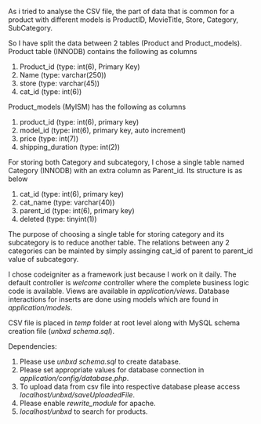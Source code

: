 As i tried to analyse the CSV file, the part of data that is common for a product with different models is 
ProductID, MovieTitle, Store, Category, SubCategory.

So I have split the data between 2 tables (Product and Product_models).
Product table (INNODB) contains the following as columns
  1. Product_id (type: int(6), Primary Key)
  2. Name (type: varchar(250))
  3. store (type: varchar(45))
  4. cat_id (type: int(6))

Product_models (MyISM) has the following as columns
  1. product_id (type: int(6), primary key)
  2. model_id (type: int(6), primary key, auto increment)
  3. price (type: int(7))
  4. shipping_duration (type: int(2))
  
For storing both Category and subcategory, I chose a single table named Category (INNODB) with an extra column as Parent_id. Its structure is as below
  1. cat_id (type: int(6), primary key)
  2. cat_name (type: varchar(40))
  3. parent_id (type: int(6), primary key)
  4. deleted (type: tinyint(1))

The purpose of choosing a single table for storing category and its subcategory is to reduce another table. The relations between
any 2 categories can be mainted by simply assinging cat\_id of parent to parent\_id value of subcategory.

I chose codeigniter as a framework just because I work on it daily.
The default controller is _welcome_ controller where the complete business logic code is available.
Views are available in *application/views*.
Database interactions for inserts are done using models which are found in *application/models*.

CSV file is placed in *temp* folder at root level along with MySQL schema creation file (*unbxd schema.sql*).

Dependencies: 
  1. Please use *unbxd schema.sql* to create database.
  2. Please set appropriate values for database connection in *application/config/database.php*.
  3. To upload data from csv file into respective database please access *localhost/unbxd/saveUploadedFile*.
  4. Please enable *rewrite_module* for apache.
  5. *localhost/unbxd* to search for products.
